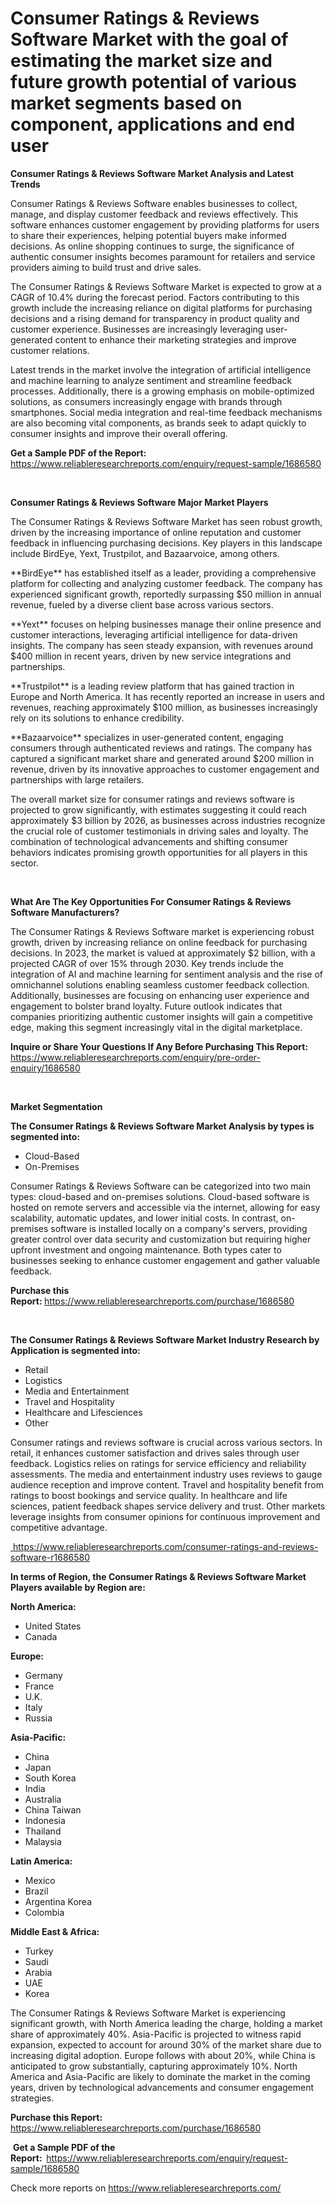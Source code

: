 <p><h1>Consumer Ratings & Reviews Software Market with the goal of estimating the market size and future growth potential of various market segments based on component, applications and end user</h1></p><p><strong>Consumer Ratings & Reviews Software Market Analysis and Latest Trends</strong></p>
<p><p>Consumer Ratings & Reviews Software enables businesses to collect, manage, and display customer feedback and reviews effectively. This software enhances customer engagement by providing platforms for users to share their experiences, helping potential buyers make informed decisions. As online shopping continues to surge, the significance of authentic consumer insights becomes paramount for retailers and service providers aiming to build trust and drive sales.</p><p>The Consumer Ratings & Reviews Software Market is expected to grow at a CAGR of 10.4% during the forecast period. Factors contributing to this growth include the increasing reliance on digital platforms for purchasing decisions and a rising demand for transparency in product quality and customer experience. Businesses are increasingly leveraging user-generated content to enhance their marketing strategies and improve customer relations. </p><p>Latest trends in the market involve the integration of artificial intelligence and machine learning to analyze sentiment and streamline feedback processes. Additionally, there is a growing emphasis on mobile-optimized solutions, as consumers increasingly engage with brands through smartphones. Social media integration and real-time feedback mechanisms are also becoming vital components, as brands seek to adapt quickly to consumer insights and improve their overall offering.</p></p>
<p><strong>Get a Sample PDF of the Report:&nbsp;</strong> <a href="https://www.reliableresearchreports.com/enquiry/request-sample/1686580?utm_campaign=38&utm_medium=2&utm_source=Github&utm_content=ia&utm_term=31122024&utm_id=consumer-ratings-reviews-software">https://www.reliableresearchreports.com/enquiry/request-sample/1686580</a></p>
<p>&nbsp;</p>
<p><strong>Consumer Ratings & Reviews Software Major Market Players</strong></p>
<p><p>The Consumer Ratings & Reviews Software Market has seen robust growth, driven by the increasing importance of online reputation and customer feedback in influencing purchasing decisions. Key players in this landscape include BirdEye, Yext, Trustpilot, and Bazaarvoice, among others.</p><p>**BirdEye** has established itself as a leader, providing a comprehensive platform for collecting and analyzing customer feedback. The company has experienced significant growth, reportedly surpassing $50 million in annual revenue, fueled by a diverse client base across various sectors.</p><p>**Yext** focuses on helping businesses manage their online presence and customer interactions, leveraging artificial intelligence for data-driven insights. The company has seen steady expansion, with revenues around $400 million in recent years, driven by new service integrations and partnerships.</p><p>**Trustpilot** is a leading review platform that has gained traction in Europe and North America. It has recently reported an increase in users and revenues, reaching approximately $100 million, as businesses increasingly rely on its solutions to enhance credibility.</p><p>**Bazaarvoice** specializes in user-generated content, engaging consumers through authenticated reviews and ratings. The company has captured a significant market share and generated around $200 million in revenue, driven by its innovative approaches to customer engagement and partnerships with large retailers.</p><p>The overall market size for consumer ratings and reviews software is projected to grow significantly, with estimates suggesting it could reach approximately $3 billion by 2026, as businesses across industries recognize the crucial role of customer testimonials in driving sales and loyalty. The combination of technological advancements and shifting consumer behaviors indicates promising growth opportunities for all players in this sector.</p></p>
<p>&nbsp;</p>
<p><strong>What Are The Key Opportunities For Consumer Ratings & Reviews Software Manufacturers?</strong></p>
<p><p>The Consumer Ratings & Reviews Software market is experiencing robust growth, driven by increasing reliance on online feedback for purchasing decisions. In 2023, the market is valued at approximately $2 billion, with a projected CAGR of over 15% through 2030. Key trends include the integration of AI and machine learning for sentiment analysis and the rise of omnichannel solutions enabling seamless customer feedback collection. Additionally, businesses are focusing on enhancing user experience and engagement to bolster brand loyalty. Future outlook indicates that companies prioritizing authentic customer insights will gain a competitive edge, making this segment increasingly vital in the digital marketplace.</p></p>
<p><strong>Inquire or Share Your Questions If Any Before Purchasing This Report:</strong> <a href="https://www.reliableresearchreports.com/enquiry/pre-order-enquiry/1686580?utm_campaign=38&utm_medium=2&utm_source=Github&utm_content=ia&utm_term=31122024&utm_id=consumer-ratings-reviews-software">https://www.reliableresearchreports.com/enquiry/pre-order-enquiry/1686580</a></p>
<p>&nbsp;</p>
<p><strong>Market Segmentation</strong></p>
<p><strong>The Consumer Ratings & Reviews Software Market Analysis by types is segmented into:</strong></p>
<p><ul><li>Cloud-Based</li><li>On-Premises</li></ul></p>
<p><p>Consumer Ratings & Reviews Software can be categorized into two main types: cloud-based and on-premises solutions. Cloud-based software is hosted on remote servers and accessible via the internet, allowing for easy scalability, automatic updates, and lower initial costs. In contrast, on-premises software is installed locally on a company's servers, providing greater control over data security and customization but requiring higher upfront investment and ongoing maintenance. Both types cater to businesses seeking to enhance customer engagement and gather valuable feedback.</p></p>
<p><strong>Purchase this Report:&nbsp;</strong><a href="https://www.reliableresearchreports.com/purchase/1686580?utm_campaign=38&utm_medium=2&utm_source=Github&utm_content=ia&utm_term=31122024&utm_id=consumer-ratings-reviews-software">https://www.reliableresearchreports.com/purchase/1686580</a></p>
<p>&nbsp;</p>
<p><strong>The Consumer Ratings & Reviews Software Market Industry Research by Application is segmented into:</strong></p>
<p><ul><li>Retail</li><li>Logistics</li><li>Media and Entertainment</li><li>Travel and Hospitality</li><li>Healthcare and Lifesciences</li><li>Other</li></ul></p>
<p><p>Consumer ratings and reviews software is crucial across various sectors. In retail, it enhances customer satisfaction and drives sales through user feedback. Logistics relies on ratings for service efficiency and reliability assessments. The media and entertainment industry uses reviews to gauge audience reception and improve content. Travel and hospitality benefit from ratings to boost bookings and service quality. In healthcare and life sciences, patient feedback shapes service delivery and trust. Other markets leverage insights from consumer opinions for continuous improvement and competitive advantage.</p></p>
<p><a href="https://www.reliableresearchreports.com/consumer-ratings-and-reviews-software-r1686580?utm_campaign=38&utm_medium=2&utm_source=Github&utm_content=ia&utm_term=31122024&utm_id=consumer-ratings-reviews-software">&nbsp;https://www.reliableresearchreports.com/consumer-ratings-and-reviews-software-r1686580</a></p>
<p><strong>In terms of Region, the Consumer Ratings & Reviews Software Market Players available by Region are:</strong></p>
<p>
    <p> <strong> North America: </strong>
        <ul>
            <li>United States</li>
            <li>Canada</li>
        </ul>
        </p> 
    <p> <strong> Europe: </strong>
        <ul>
            <li>Germany</li>
            <li>France</li>
            <li>U.K.</li>
            <li>Italy</li>
            <li>Russia</li>
        </ul>
        </p> 
    <p> <strong> Asia-Pacific: </strong>
        <ul>
            <li>China</li>
            <li>Japan</li>
            <li>South Korea</li>
            <li>India</li>
            <li>Australia</li>
            <li>China Taiwan</li>
            <li>Indonesia</li>
            <li>Thailand</li>
            <li>Malaysia</li>
        </ul>
        </p> 
    <p> <strong> Latin America: </strong>
        <ul>
            <li>Mexico</li>
            <li>Brazil</li>
            <li>Argentina Korea</li>
            <li>Colombia</li>
        </ul>
        </p> 
    <p> <strong> Middle East & Africa: </strong>
        <ul>
            <li>Turkey</li>
            <li>Saudi</li>
            <li>Arabia</li>
            <li>UAE</li>
            <li>Korea</li>
        </ul>
    </p>
    </p>
<p><p>The Consumer Ratings & Reviews Software Market is experiencing significant growth, with North America leading the charge, holding a market share of approximately 40%. Asia-Pacific is projected to witness rapid expansion, expected to account for around 30% of the market share due to increasing digital adoption. Europe follows with about 20%, while China is anticipated to grow substantially, capturing approximately 10%. North America and Asia-Pacific are likely to dominate the market in the coming years, driven by technological advancements and consumer engagement strategies.</p></p>
<p><strong>Purchase this Report: </strong><a href="https://www.reliableresearchreports.com/purchase/1686580?utm_campaign=38&utm_medium=2&utm_source=Github&utm_content=ia&utm_term=31122024&utm_id=consumer-ratings-reviews-software">https://www.reliableresearchreports.com/purchase/1686580</a></p>
<p>&nbsp;<strong>Get a Sample PDF of the Report:&nbsp;&nbsp;</strong><a href="https://www.reliableresearchreports.com/enquiry/request-sample/1686580?utm_campaign=38&utm_medium=2&utm_source=Github&utm_content=ia&utm_term=31122024&utm_id=consumer-ratings-reviews-software">https://www.reliableresearchreports.com/enquiry/request-sample/1686580</a></p>
<p><strong></strong></p>
<p>Check more reports on <a href="https://www.reliableresearchreports.com/?utm_campaign=38&utm_medium=2&utm_source=Github&utm_content=ia&utm_term=31122024&utm_id=consumer-ratings-reviews-software">https://www.reliableresearchreports.com/</a></p>